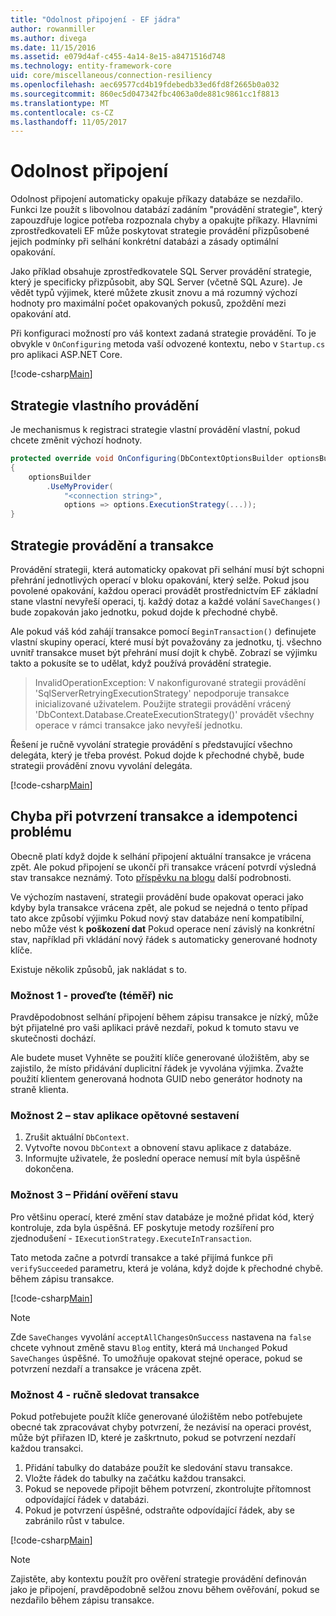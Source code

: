 ```yaml
---
title: "Odolnost připojení - EF jádra"
author: rowanmiller
ms.author: divega
ms.date: 11/15/2016
ms.assetid: e079d4af-c455-4a14-8e15-a8471516d748
ms.technology: entity-framework-core
uid: core/miscellaneous/connection-resiliency
ms.openlocfilehash: aec69577cd4b19fdebedb33ed6fd8f2665b0a032
ms.sourcegitcommit: 860ec5d047342fbc4063a0de881c9861cc1f8813
ms.translationtype: MT
ms.contentlocale: cs-CZ
ms.lasthandoff: 11/05/2017
---
```

# <a name="connection-resiliency"></a>Odolnost připojení

Odolnost připojení automaticky opakuje příkazy databáze se nezdařilo. Funkci lze použít s libovolnou databází zadáním "provádění strategie", který zapouzdřuje logice potřeba rozpoznala chyby a opakujte příkazy. Hlavními zprostředkovateli EF může poskytovat strategie provádění přizpůsobené jejich podmínky při selhání konkrétní databázi a zásady optimální opakování.

Jako příklad obsahuje zprostředkovatele SQL Server provádění strategie, který je specificky přizpůsobit, aby SQL Server (včetně SQL Azure). Je vědět typů výjimek, které můžete zkusit znovu a má rozumný výchozí hodnoty pro maximální počet opakovaných pokusů, zpoždění mezi opakování atd.

Při konfiguraci možností pro váš kontext zadaná strategie provádění. To je obvykle v `OnConfiguring` metoda vaší odvozené kontextu, nebo v `Startup.cs` pro aplikaci ASP.NET Core.

[!code-csharp[Main](../../../samples/core/Miscellaneous/ConnectionResiliency/Program.cs#OnConfiguring)]

## <a name="custom-execution-strategy"></a>Strategie vlastního provádění

Je mechanismus k registraci strategie vlastní provádění vlastní, pokud chcete změnit výchozí hodnoty.

``` csharp
protected override void OnConfiguring(DbContextOptionsBuilder optionsBuilder)
{
    optionsBuilder
        .UseMyProvider(
            "<connection string>",
            options => options.ExecutionStrategy(...));
}
```

## <a name="execution-strategies-and-transactions"></a>Strategie provádění a transakce

Provádění strategii, která automaticky opakovat při selhání musí být schopni přehrání jednotlivých operací v bloku opakování, který selže. Pokud jsou povolené opakování, každou operaci provádět prostřednictvím EF základní stane vlastní nevyřeší operaci, tj. každý dotaz a každé volání `SaveChanges()` bude zopakován jako jednotku, pokud dojde k přechodné chybě.

Ale pokud váš kód zahájí transakce pomocí `BeginTransaction()` definujete vlastní skupiny operací, které musí být považovány za jednotku, tj. všechno uvnitř transakce muset být přehrání musí dojít k chybě. Zobrazí se výjimku takto a pokusíte se to udělat, když používá provádění strategie.

> InvalidOperationException: V nakonfigurované strategii provádění 'SqlServerRetryingExecutionStrategy' nepodporuje transakce inicializované uživatelem. Použijte strategii provádění vrácený 'DbContext.Database.CreateExecutionStrategy()' provádět všechny operace v rámci transakce jako nevyřeší jednotku.

Řešení je ručně vyvolání strategie provádění s představující všechno delegáta, který je třeba provést. Pokud dojde k přechodné chybě, bude strategii provádění znovu vyvolání delegáta.

[!code-csharp[Main](../../../samples/core/Miscellaneous/ConnectionResiliency/Program.cs#ManualTransaction)]

## <a name="transaction-commit-failure-and-the-idempotency-issue"></a>Chyba při potvrzení transakce a idempotenci problému

Obecně platí když dojde k selhání připojení aktuální transakce je vrácena zpět. Ale pokud připojení se ukončí při transakce vrácení potvrdí výsledná stav transakce neznámý. Toto [příspěvku na blogu](http://blogs.msdn.com/b/adonet/archive/2013/03/11/sql-database-connectivity-and-the-idempotency-issue.aspx) další podrobnosti.

Ve výchozím nastavení, strategii provádění bude opakovat operaci jako kdyby byla transakce vrácena zpět, ale pokud se nejedná o tento případ tato akce způsobí výjimku Pokud nový stav databáze není kompatibilní, nebo může vést k **poškození dat** Pokud operace není závislý na konkrétní stav, například při vkládání nový řádek s automaticky generované hodnoty klíče.

Existuje několik způsobů, jak nakládat s to.

### <a name="option-1---do-almost-nothing"></a>Možnost 1 - proveďte (téměř) nic

Pravděpodobnost selhání připojení během zápisu transakce je nízký, může být přijatelné pro vaši aplikaci právě nezdaří, pokud k tomuto stavu ve skutečnosti dochází.

Ale budete muset Vyhněte se použití klíče generované úložištěm, aby se zajistilo, že místo přidávání duplicitní řádek je vyvolána výjimka. Zvažte použití klientem generovaná hodnota GUID nebo generátor hodnoty na straně klienta.

### <a name="option-2---rebuild-application-state"></a>Možnost 2 – stav aplikace opětovné sestavení

1. Zrušit aktuální `DbContext`.
2. Vytvořte novou `DbContext` a obnovení stavu aplikace z databáze.
3. Informujte uživatele, že poslední operace nemusí mít byla úspěšně dokončena.

### <a name="option-3---add-state-verification"></a>Možnost 3 – Přidání ověření stavu

Pro většinu operací, které změní stav databáze je možné přidat kód, který kontroluje, zda byla úspěšná. EF poskytuje metody rozšíření pro zjednodušení - `IExecutionStrategy.ExecuteInTransaction`.

Tato metoda začne a potvrdí transakce a také přijímá funkce při `verifySucceeded` parametru, která je volána, když dojde k přechodné chybě. během zápisu transakce.

[!code-csharp[Main](../../../samples/core/Miscellaneous/ConnectionResiliency/Program.cs#Verification)]

> [!NOTE]
> Zde `SaveChanges` vyvolání `acceptAllChangesOnSuccess` nastavena na `false` chcete vyhnout změně stavu `Blog` entity, která má `Unchanged` Pokud `SaveChanges` úspěšné. To umožňuje opakovat stejné operace, pokud se potvrzení nezdaří a transakce je vrácena zpět.

### <a name="option-4---manually-track-the-transaction"></a>Možnost 4 - ručně sledovat transakce

Pokud potřebujete použít klíče generované úložištěm nebo potřebujete obecné tak zpracovávat chyby potvrzení, že nezávisí na operaci provést, může být přiřazen ID, které je zaškrtnuto, pokud se potvrzení nezdaří každou transakci.

1. Přidání tabulky do databáze použít ke sledování stavu transakce.
2. Vložte řádek do tabulky na začátku každou transakci.
3. Pokud se nepovede připojit během potvrzení, zkontrolujte přítomnost odpovídající řádek v databázi.
4. Pokud je potvrzení úspěšné, odstraňte odpovídající řádek, aby se zabránilo růst v tabulce.

[!code-csharp[Main](../../../samples/core/Miscellaneous/ConnectionResiliency/Program.cs#Tracking)]

> [!NOTE]
> Zajistěte, aby kontextu použít pro ověření strategie provádění definován jako je připojení, pravděpodobně selžou znovu během ověřování, pokud se nezdařilo během zápisu transakce.
